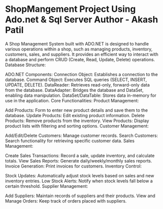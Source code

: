 # ShopMangement Project Using Ado.net & Sql Server Author - Akash Patil
A Shop Management System built with ADO.NET is designed to handle various operations within a shop, 
such as managing products, inventory, customers, sales, and suppliers. It provides an efficient
way to interact with a database and perform CRUD (Create, Read, Update, Delete) operations.
Database Structure:


ADO.NET Components:
Connection Object: Establishes a connection to the database.
Command Object: Executes SQL queries (SELECT, INSERT, UPDATE, DELETE).
DataReader: Retrieves read-only, forward-only data from the database.
DataAdapter: Bridges the database and DataSet, enabling data manipulation.
DataSet/DataTable: Stores data in-memory for use in the application.
Core Functionalities:
Product Management:

Add Products: Form to enter new product details and save them to the database.
Update Products: Edit existing product information.
Delete Products: Remove products from the inventory.
View Products: Display product lists with filtering and sorting options.
Customer Management:

Add/Edit/Delete Customers: Manage customer records.
Search Customers: Search functionality for retrieving specific customer data.
Sales Management:

Create Sales Transactions: Record a sale, update inventory, and calculate totals.
View Sales Reports: Generate daily/weekly/monthly sales reports.
Invoice Generation: Print invoices for customers.
Inventory Control:

Stock Updates: Automatically adjust stock levels based on sales and new inventory entries.
Low Stock Alerts: Notify when stock levels fall below a certain threshold.
Supplier Management:

Add Suppliers: Maintain records of suppliers and their products.
View and Manage Orders: Keep track of orders placed with suppliers.


